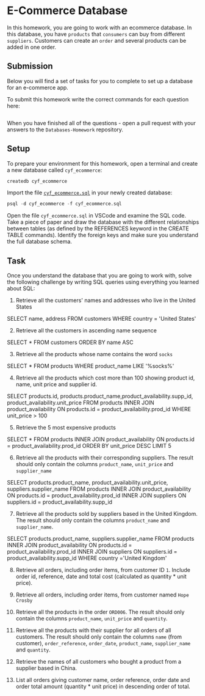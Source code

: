# E-Commerce Database

In this homework, you are going to work with an ecommerce database. In this database, you have `products` that `consumers` can buy from different `suppliers`. Customers can create an `order` and several products can be added in one order.

## Submission

Below you will find a set of tasks for you to complete to set up a database for an e-commerce app.

To submit this homework write the correct commands for each question here:
```sql


```

When you have finished all of the questions - open a pull request with your answers to the `Databases-Homework` repository.

## Setup

To prepare your environment for this homework, open a terminal and create a new database called `cyf_ecommerce`:

```sql
createdb cyf_ecommerce
```

Import the file [`cyf_ecommerce.sql`](./cyf_ecommerce.sql) in your newly created database:

```sql
psql -d cyf_ecommerce -f cyf_ecommerce.sql
```

Open the file `cyf_ecommerce.sql` in VSCode and examine the SQL code. Take a piece of paper and draw the database with the different relationships between tables (as defined by the REFERENCES keyword in the CREATE TABLE commands). Identify the foreign keys and make sure you understand the full database schema.

## Task

Once you understand the database that you are going to work with, solve the following challenge by writing SQL queries using everything you learned about SQL:

1. Retrieve all the customers' names and addresses who live in the United States

SELECT name, address FROM customers WHERE country = 'United States'

2. Retrieve all the customers in ascending name sequence


SELECT * FROM customers ORDER BY name ASC

3. Retrieve all the products whose name contains the word `socks`

SELECT * FROM products WHERE product_name LIKE '%socks%'

4. Retrieve all the products which cost more than 100 showing product id, name, unit price and supplier id.

SELECT products.id, products.product_name,product_availability.supp_id, product_availability.unit_price 
FROM products 
INNER JOIN product_availability
ON products.id = product_availability.prod_id 
WHERE unit_price > 100

5. Retrieve the 5 most expensive products

SELECT * FROM products INNER JOIN product_availability ON products.id = product_availability.prod_id 
ORDER BY unit_price DESC
LIMIT 5

6. Retrieve all the products with their corresponding suppliers. The result should only contain the columns `product_name`, `unit_price` and `supplier_name`

SELECT products.product_name, product_availability.unit_price, suppliers.supplier_name 
FROM products 
INNER JOIN product_availability ON products.id =  product_availability.prod_id 
INNER JOIN suppliers ON suppliers.id = product_availability.supp_id 

7. Retrieve all the products sold by suppliers based in the United Kingdom. The result should only contain the columns `product_name` and `supplier_name`.

SELECT products.product_name, suppliers.supplier_name 
FROM products 
INNER JOIN product_availability ON products.id =  product_availability.prod_id 
INNER JOIN suppliers ON suppliers.id = product_availability.supp_id 
WHERE country ='United Kingdom'


8. Retrieve all orders, including order items, from customer ID `1`. Include order id, reference, date and total cost (calculated as quantity * unit price).



9. Retrieve all orders, including order items, from customer named `Hope Crosby`
10. Retrieve all the products in the order `ORD006`. The result should only contain the columns `product_name`, `unit_price` and `quantity`.
11. Retrieve all the products with their supplier for all orders of all customers. The result should only contain the columns `name` (from customer), `order_reference`, `order_date`, `product_name`, `supplier_name` and `quantity`.
12. Retrieve the names of all customers who bought a product from a supplier based in China.
13. List all orders giving customer name, order reference, order date and order total amount (quantity * unit price) in descending order of total.

